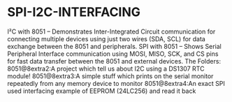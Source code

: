 # SPI-I2C-INTERFACING
I²C with 8051 – Demonstrates Inter-Integrated Circuit communication for connecting multiple devices using just two wires (SDA, SCL) for data exchange between the 8051 and peripherals.  SPI with 8051 – Shows Serial Peripheral Interface communication using MOSI, MISO, SCK, and CS pins for fast data transfer between the 8051 and external devices.
The Folders:
  8051@8extra2:A project which tell us about I2C using a DS1307 RTC module!
  8051@8extra3:A simple stuff which prints on the serial monitor repeatedly from any memory device to monitor
  8051@8extra4:An exact SPI used interfacing example of EEPROM (24LC256) and read it back
